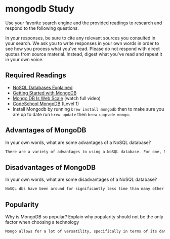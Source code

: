 # mongodb Study

Use your favorite search engine and the provided readings to research and
respond to the following questions.

In your responses, be sure to cite any relevant sources you consulted in your
search. We ask you to write responses in your own words in order to see how you
process what you've read. Please do not respond with direct quotes from source
material. Instead, digest what you've read and repeat it in your own voice.

## Required Readings

- [NoSQL Databases Explained](https://www.mongodb.com/nosql-explained)
- [Getting Started with MongoDB](https://docs.mongodb.org/getting-started/shell/)
- [Mongo DB Is Web Scale](https://www.youtube.com/watch?v=b2F-DItXtZs) (watch full video)
- [CodeSchool MongoDB](https://www.codeschool.com/courses/the-magical-marvels-of-mongodb) (Level 1)
- Install Mongodb by running `brew install mongodb` then to make sure you are up
to date run `brew update` then `brew upgrade mongo`.

## Advantages of MongoDB

In your own words, what are some advantages of a NoSQL database?

```md
There are a variety of advantages to using a NoSQL database. For one, NoSQL allows for several types of databases;Document, Graph stores, and Key-value Stores, and wide-column stores. Another reason is that NoSQL db's provide for rapidly changing data(synch and asynch) and both structured and unstructured data forms. It is geared for object oriented programming, and allows for versitile and frequent. Auto-sharding.

```

## Disadvantages of MongoDB

In your own words, what are some disadvantages of a NoSQL database?

```md
NoSQL dbs have been around for significantly less time than many other tried and true dbs, so they still have room to grow and can be harder to find productive,supportive information.
```

## Popularity

Why is MongoDB so popular?  Explain why popularity should not be the only factor
when choosing a technology

```md
Mongo allows for a lot of versatility, specifically in terms of its data structure, which can be used to provide for many of the popular web app services that are popular today(messenging, graphs, blogs, user profiles). While this is all fine and dandy, developers should seekto use the framework that is best suited for their goals, as well as their skills. 
```

